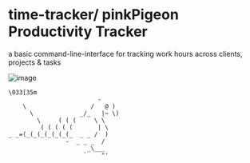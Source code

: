 # time-tracker/ pinkPigeon Productivity Tracker
 a basic command-line-interface for tracking work hours across clients, projects & tasks

![image](https://github.com/user-attachments/assets/b5e50d5f-46da-4f1c-b499-9de5c00cc9a4)



```
\033[35m
                         -
    \                  /   @ )
      \             _/_   |~ \)
        \     ( ( (     \ \
         ( ( ( ( (       | \
_ _=(_(_(_(_(_(_(_  _ _ /  )
                -  _ _ _  /
                      _\___
                     `    "'         
```



 
